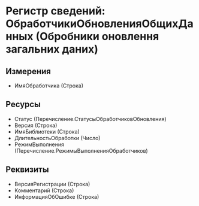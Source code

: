 ﻿# Регистр сведений: ОбработчикиОбновленияОбщихДанных (Обробники оновлення загальних даних)

## Измерения

- ИмяОбработчика (Строка)

## Ресурсы

- Статус (Перечисление.СтатусыОбработчиковОбновления)
- Версия (Строка)
- ИмяБиблиотеки (Строка)
- ДлительностьОбработки (Число)
- РежимВыполнения (Перечисление.РежимыВыполненияОбработчиков)

## Реквизиты

- ВерсияРегистрации (Строка)
- Комментарий (Строка)
- ИнформацияОбОшибке (Строка)

